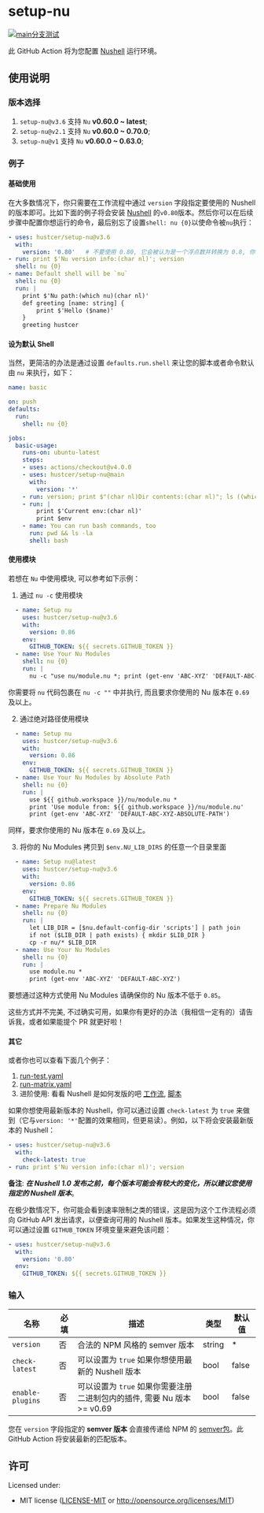 # setup-nu

[![`main`分支测试](https://github.com/hustcer/setup-nu/actions/workflows/latest-matrix.yaml/badge.svg)](https://github.com/hustcer/setup-nu/actions/workflows/latest-matrix.yaml)

此 GitHub Action 将为您配置 [Nushell](https://github.com/nushell/nushell) 运行环境。

## 使用说明

### 版本选择

1. `setup-nu@v3.6` 支持 `Nu` **v0.60.0 ~ latest**;
2. `setup-nu@v2.1` 支持 `Nu` **v0.60.0 ~ 0.70.0**;
3. `setup-nu@v1` 支持 `Nu` **v0.60.0 ~ 0.63.0**;

### 例子

#### 基础使用

在大多数情况下，你只需要在工作流程中通过 `version` 字段指定要使用的 Nushell 的版本即可。比如下面的例子将会安装 [Nushell](https://github.com/nushell/nushell) 的`v0.80`版本。然后你可以在后续步骤中配置你想运行的命令，最后别忘了设置`shell: nu {0}`以使命令被`nu`执行：

```yaml
- uses: hustcer/setup-nu@v3.6
  with:
    version: '0.80'   # 不要使用 0.80, 它会被认为是一个浮点数并转换为 0.8, 你可以使用 v0.80/0.80.0 或者 '0.80'(加了引号变成字符串)
- run: print $'Nu version info:(char nl)'; version
  shell: nu {0}
- name: Default shell will be `nu`
  shell: nu {0}
  run: |
    print $'Nu path:(which nu)(char nl)'
    def greeting [name: string] {
        print $'Hello ($name)'
    }
    greeting hustcer
```

#### 设为默认 Shell

当然，更简洁的办法是通过设置 `defaults.run.shell` 来让您的脚本或者命令默认由 `nu` 来执行，如下：

```yaml
name: basic

on: push
defaults:
  run:
    shell: nu {0}

jobs:
  basic-usage:
    runs-on: ubuntu-latest
    steps:
    - uses: actions/checkout@v4.0.0
    - uses: hustcer/setup-nu@main
      with:
        version: '*'
    - run: version; print $"(char nl)Dir contents:(char nl)"; ls ((which nu).path.0 | path dirname)
    - run: |
        print $'Current env:(char nl)'
        print $env
    - name: You can run bash commands, too
      run: pwd && ls -la
      shell: bash
```

#### 使用模块

若想在 `Nu` 中使用模块, 可以参考如下示例：

1. 通过 `nu -c` 使用模块

```yaml
  - name: Setup nu
    uses: hustcer/setup-nu@v3.6
    with:
      version: 0.86
    env:
      GITHUB_TOKEN: ${{ secrets.GITHUB_TOKEN }}
  - name: Use Your Nu Modules
    shell: nu {0}
    run: |
      nu -c "use nu/module.nu *; print (get-env 'ABC-XYZ' 'DEFAULT-ABC-XYZ')"
```

你需要将 `nu` 代码包裹在 `nu -c ""` 中并执行, 而且要求你使用的 Nu 版本在 `0.69` 及以上。

2. 通过绝对路径使用模块

```yaml
  - name: Setup nu
    uses: hustcer/setup-nu@v3.6
    with:
      version: 0.86
    env:
      GITHUB_TOKEN: ${{ secrets.GITHUB_TOKEN }}
  - name: Use Your Nu Modules by Absolute Path
    shell: nu {0}
    run: |
      use ${{ github.workspace }}/nu/module.nu *
      print 'Use module from: ${{ github.workspace }}/nu/module.nu'
      print (get-env 'ABC-XYZ' 'DEFAULT-ABC-XYZ-ABSOLUTE-PATH')
```

同样，要求你使用的 Nu 版本在 `0.69` 及以上。

3. 将你的 Nu Modules 拷贝到 `$env.NU_LIB_DIRS` 的任意一个目录里面

```yaml
  - name: Setup nu@latest
    uses: hustcer/setup-nu@v3.6
    with:
      version: 0.86
    env:
      GITHUB_TOKEN: ${{ secrets.GITHUB_TOKEN }}
  - name: Prepare Nu Modules
    shell: nu {0}
    run: |
      let LIB_DIR = [$nu.default-config-dir 'scripts'] | path join
      if not ($LIB_DIR | path exists) { mkdir $LIB_DIR }
      cp -r nu/* $LIB_DIR
  - name: Use Your Nu Modules
    shell: nu {0}
    run: |
      use module.nu *
      print (get-env 'ABC-XYZ' 'DEFAULT-ABC-XYZ')
```

要想通过这种方式使用 Nu Modules 请确保你的 Nu 版本不低于 `0.85`。

这些方式并不完美, 不过确实可用，如果你有更好的办法（我相信一定有的）请告诉我，或者如果能提个 PR 就更好啦！

#### 其它

或者你也可以查看下面几个例子：

1. [run-test.yaml](https://github.com/hustcer/setup-nu/blob/main/.github/workflows/run-test.yaml)
2. [run-matrix.yaml](https://github.com/hustcer/setup-nu/blob/main/.github/workflows/latest-matrix.yaml)
3. 进阶使用: 看看 Nushell 是如何发版的吧 [工作流](https://github.com/nushell/nushell/blob/main/.github/workflows/release.yml), [脚本](https://github.com/nushell/nushell/blob/main/.github/workflows/release-pkg.nu)

如果你想使用最新版本的 Nushell，你可以通过设置 `check-latest` 为 `true` 来做到（它与`version: '*'`配置的效果相同，但更易读）。例如，以下将会安装最新版本的 Nushell：

```yaml
- uses: hustcer/setup-nu@v3.6
  with:
    check-latest: true
- run: print $'Nu version info:(char nl)'; version
```

**备注**: ***在 Nushell 1.0 发布之前，每个版本可能会有较大的变化，所以建议您使用指定的 Nushell 版本***。

在极少数情况下，你可能会看到速率限制之类的错误，这是因为这个工作流程必须向 GitHub API 发出请求，以便查询可用的 Nushell 版本。如果发生这种情况，你可以通过设置 `GITHUB_TOKEN` 环境变量来避免该问题：

```yaml
- uses: hustcer/setup-nu@v3.6
  with:
    version: '0.80'
  env:
    GITHUB_TOKEN: ${{ secrets.GITHUB_TOKEN }}
```

### 输入

| 名称             | 必填     | 描述                                                 | 类型   | 默认值  |
| ---------------- | -------- | ---------------------------------------------------- | ------ | ------- |
| `version`        | 否       | 合法的 NPM 风格的 semver 版本                        | string |   *     |
| `check-latest`   | 否       | 可以设置为 `true` 如果你想使用最新的 Nushell 版本    | bool   | false   |
| `enable-plugins` | 否       | 可以设置为 `true` 如果你需要注册二进制包内的插件, 需要 Nu 版本 >= v0.69     | bool   | false   |

您在 `version` 字段指定的 **semver 版本** 会直接传递给 NPM 的 [semver包](https://www.npmjs.com/package/semver)。此 GitHub Action 将安装最新的匹配版本。

## 许可

Licensed under:

- MIT license ([LICENSE-MIT](LICENSE-MIT) or http://opensource.org/licenses/MIT)
